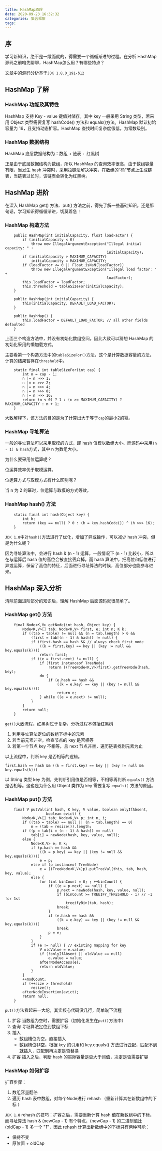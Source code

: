 ```yaml
---
title: HashMap原理
date: 2020-09-23 16:32:32
categories: 集合框架
tags:
---
```


## 序
学习新知识，绝不是一蹴而就的，得需要一个循循渐进的过程。在分析 HashMap 源码之前咱先聊聊，HashMap怎么用？有哪些特点？

文章中的源码分析基于`JDK 1.8.0_191-b12`
## HashMap 了解
### HashMap 功能及其特性
HashMap 支持 Key - value 键值对储存，其中 key 一般采用 String 类型，若采用 Object 类型需要复写 hashCode() 方法和 equals()方法。HashMap 默认初始容量为 16，且支持动态扩容。HashMap 查找时间复杂度很低，为常数级别。
### HashMap 数据结构
HashMap 底层数据结构为：数组 + 链表 + 红黑树

正是由于底层数据结构为数组，所以 HashMap 的查询效率很高，由于数组容量有限，当发生 hash 冲突时，采用拉链法解决冲突，在数组的“桶”节点上生成链表，当链表过长时，该链表会转化为红黑树。
## HashMap 进阶
在深入 HashMap get() 方法、put() 方法之前，得先了解一些基础知识。还是那句话，学习知识得循循渐进，切莫着急！

### HashMap 构造方法
```
	public HashMap(int initialCapacity, float loadFactor) {
	    if (initialCapacity < 0)
	        throw new IllegalArgumentException("Illegal initial capacity: " +
	                                           initialCapacity);
	    if (initialCapacity > MAXIMUM_CAPACITY)
	        initialCapacity = MAXIMUM_CAPACITY;
	    if (loadFactor <= 0 || Float.isNaN(loadFactor))
	        throw new IllegalArgumentException("Illegal load factor: " +
	                                           loadFactor);
	    this.loadFactor = loadFactor;
	    this.threshold = tableSizeFor(initialCapacity);
	}
	
	public HashMap(int initialCapacity) {
	    this(initialCapacity, DEFAULT_LOAD_FACTOR);
	}
	
	public HashMap() {
	    this.loadFactor = DEFAULT_LOAD_FACTOR; // all other fields defaulted
	}

```
上面三个构造方法中，并没有初始化数组空间，因此大致可以猜想 HashMap 的初始化采用的懒加载方式。

主要看第一个构造方法中的`tableSizeFor()`方法，这个是计算数据容量的方法，计算的结果暂存在`threshold`中。

```
	static final int tableSizeFor(int cap) {
	    int n = cap - 1;
	    n |= n >>> 1;
	    n |= n >>> 2;
	    n |= n >>> 4;
	    n |= n >>> 8;
	    n |= n >>> 16;
	    return (n < 0) ? 1 : (n >= MAXIMUM_CAPACITY) ? MAXIMUM_CAPACITY : n + 1;
	}
```

大致解释下，该方法的目的是为了计算出大于等于`cap`的最小2的幂。
### HashMap 寻址算法
一般的寻址算法可以采用取模的方式，即 hash 值模以数组大小。而源码中采用`(n - 1) & hash`方式，其中 n 为数组大小。

为什么要采用位运算呢？

位运算效率优于取模运算。

位运算方式与取模方式有什么区别呢？

当 n 为 2 的幂时，位运算与取模的方式等效。
### HashMap hash() 方法
```
	static final int hash(Object key) {
	    int h;
	    return (key == null) ? 0 : (h = key.hashCode()) ^ (h >>> 16);
	}
```

`JDK 1.8`中对`hash()`方法进行了优化，增加了异或操作，可以减少 hash 冲突，但是为什么呢？

因为寻址算法中，会进行 hash & (n - 1) 运算，一般情况下 (n - 1) 比较小，所以在与运算后 hash 值的高位会被直接丢弃掉。而 hash 算法中，把高位和低位进行异或运算，保留了高位的特征，后面进行寻址算法的时候，高位部分也能参与进来。
## HashMap 深入分析
清除前面进阶部分的知识后，理解 HashMap 后面源码就很简单了。
### HashMap get() 方法
```
    final Node<K,V> getNode(int hash, Object key) {
        Node<K,V>[] tab; Node<K,V> first, e; int n; K k;
        if ((tab = table) != null && (n = tab.length) > 0 &&
            (first = tab[(n - 1) & hash]) != null) {
            if (first.hash == hash && // always check first node
                ((k = first.key) == key || (key != null && key.equals(k))))
                return first;
            if ((e = first.next) != null) {
                if (first instanceof TreeNode)
                    return ((TreeNode<K,V>)first).getTreeNode(hash, key);
                do {
                    if (e.hash == hash &&
                        ((k = e.key) == key || (key != null && key.equals(k))))
                        return e;
                } while ((e = e.next) != null);
            }
        }
        return null;
    }
```

`get()`大致流程，红黑树过于复杂，分析过程不包括红黑树

1. 利用寻址算法定位的数组下标中的元素
2. 若当前元素非空，检查节点的 key 是否相等
3. 若第一个节点 key 不相等，且 next 节点非空，遍历链表找到元素为止

以上流程中，判断 key 是否相等的逻辑。

```
first.hash == hash && ((k = first.key) == key || (key != null && key.equals(k)))
```
以 String 类型 key 为例，先判断引用值是否相等，不相等再判断 `equals()` 方法是否相等。这也是为什么用 Object 类作为 key 需要复写 `equals()` 方法的原因。

### HashMap put() 方法
```
    final V putVal(int hash, K key, V value, boolean onlyIfAbsent,
                   boolean evict) {
        Node<K,V>[] tab; Node<K,V> p; int n, i;
        if ((tab = table) == null || (n = tab.length) == 0)
            n = (tab = resize()).length;
        if ((p = tab[i = (n - 1) & hash]) == null)
            tab[i] = newNode(hash, key, value, null);
        else {
            Node<K,V> e; K k;
            if (p.hash == hash &&
                ((k = p.key) == key || (key != null && key.equals(k))))
                e = p;
            else if (p instanceof TreeNode)
                e = ((TreeNode<K,V>)p).putTreeVal(this, tab, hash, key, value);
            else {
                for (int binCount = 0; ; ++binCount) {
                    if ((e = p.next) == null) {
                        p.next = newNode(hash, key, value, null);
                        if (binCount >= TREEIFY_THRESHOLD - 1) // -1 for 1st
                            treeifyBin(tab, hash);
                        break;
                    }
                    if (e.hash == hash &&
                        ((k = e.key) == key || (key != null && key.equals(k))))
                        break;
                    p = e;
                }
            }
            if (e != null) { // existing mapping for key
                V oldValue = e.value;
                if (!onlyIfAbsent || oldValue == null)
                    e.value = value;
                afterNodeAccess(e);
                return oldValue;
            }
        }
        ++modCount;
        if (++size > threshold)
            resize();
        afterNodeInsertion(evict);
        return null;
    }
```
`put()`方法看起来一大坨，其实核心代码没几行，简单说下流程

1. 扩容 当数组为空时，需要扩容（初始化发生在`put()`方法中）
2. 查询 寻址算法定位到数组下标 
3. 插入 
	* 数组槽位为空，直接插入
	* 数组槽位非空，根据 key 的引用和 key.equals() 方法进行匹配，匹配不到就插入，匹配到再决定是否替换
4. 扩容 插入之后，判断 hash 的实际容量是否大于阈值，决定是否需要扩容

### HashMap 如何扩容
扩容步骤：

1. 数组容量翻倍
2. 遍历 hash 表中数组，对每个Node进行 rehash （重新计算其在新数组中的下标 ）

`JDK 1.8` rehash 的技巧：扩容之后，需要重新计算 hash 值在新数组中的下标，而寻址算法 hash & (newCap - 1) 有个特点，(newCap - 1) 的二进制值比 (oldCap - 1) 多一个 "1"，因此 rehash 计算出新数组中的下标只有两种可能：

* 保持不变
* 原位置 + oldCap